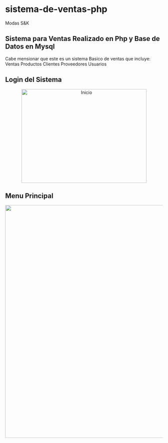 # sistema-de-ventas-php
Modas S&amp;K
## Sistema para Ventas Realizado en Php y Base de Datos en Mysql
Cabe mensionar que este es un sistema Basico de ventas que incluye:
Ventas
Productos
Clientes
Proveedores
Usuarios

## Login del Sistema

<div align="center">
 <img src="https://i.postimg.cc/mgDcL0tv/Captura-de-pantalla-2023-11-19-232552.png" title="Inicio" alt="Inicio" width="400" height="300" />
</div>

## Menu Principal

<div align="center">
 <img src="https://i.postimg.cc/rwbm9NZZ/Captura-de-pantalla-2023-11-19-233008.png" title="Inicio" alt="Inicio" width="1885" height="745" />
</div>


